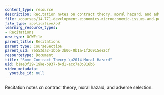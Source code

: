 ```yaml
---
content_type: resource
description: Recitation notes on contract theory, moral hazard, and adverse selection.
file: /courses/14-771-development-economics-microeconomic-issues-and-policy-models-fall-2008/b1ae3f2919beb937b4d1acc7a3b816b6_rec10.pdf
file_type: application/pdf
learning_resource_types:
- Recitations
ocw_type: OCWFile
parent_title: Recitations
parent_type: CourseSection
parent_uid: 7e552da2-1bbb-3b06-0b1a-1f26915ee2cf
resourcetype: Document
title: "Some Contract Theory \u2014 Moral Hazard"
uid: b1ae3f29-19be-b937-b4d1-acc7a3b816b6
video_metadata:
  youtube_id: null
---
```

Recitation notes on contract theory, moral hazard, and adverse selection.

